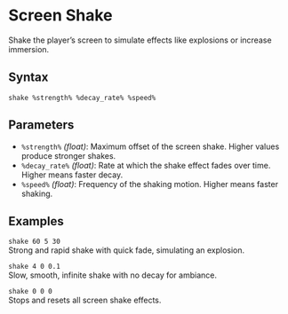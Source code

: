 # Screen Shake

Shake the player’s screen to simulate effects like explosions or increase immersion.

## Syntax

`shake %strength% %decay_rate% %speed%`

## Parameters

- `%strength%` _(float)_: Maximum offset of the screen shake. Higher values produce stronger shakes.
- `%decay_rate%` _(float)_: Rate at which the shake effect fades over time. Higher means faster decay.
- `%speed%` _(float)_: Frequency of the shaking motion. Higher means faster shaking.

## Examples

`shake 60 5 30`  
Strong and rapid shake with quick fade, simulating an explosion.

`shake 4 0 0.1`  
Slow, smooth, infinite shake with no decay for ambiance.

`shake 0 0 0`  
Stops and resets all screen shake effects.
